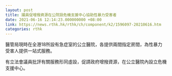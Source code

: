 ```yaml
---
layout: post
title: 議員促增撥資源在公院設危機支援中心協助性暴力受害者
date: 2021-06-16 12:14:23.000000000 +08:00
link: https://news.rthk.hk/rthk/ch/component/k2/1596097-20210616.htm
categories: rthk
---
```


醫管局現時在全港18所設有急症室的公立醫院，各提供兩間指定房間，為性暴力受害人提供一站式服務。

有立法會議員批評有關服務形同虛設，促請政府增撥資源，在公立醫院內設立危機支援中心。
